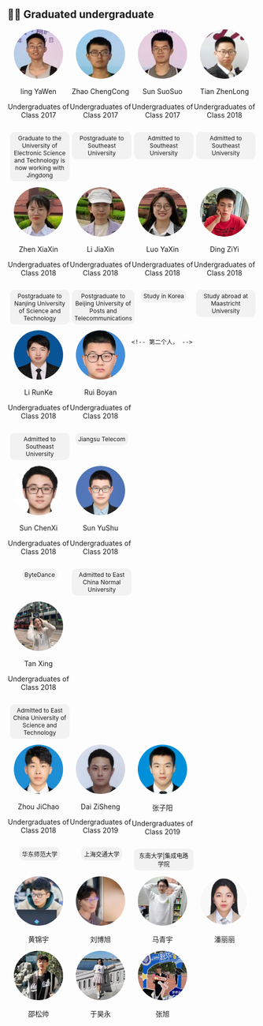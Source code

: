 ## 👨‍💻 Graduated undergraduate

<div style="display: flex; flex-wrap: wrap;">  

  <div style="width: 25%; text-align: center;">  
    <img src="./images/7/本科/已毕业/凌雅文.png" alt="张碧玉" style="border-radius: 50%; width: 100px; height: 100px;">  
    <p>ling YaWen</p>  
    <p>Undergraduates of Class 2017</p>  
    <p style="display: inline-block; padding: 5px 5px; background-color: #f2f2f2; border-radius: 10px; font-size: 12px; margin-left: 5px;">Graduate to the University of Electronic Science and Technology is now working with Jingdong</p>
  </div>

<div style="width: 25%; text-align: center;">  
    <img src="./images/7/本科/已毕业/赵晨聪.png" alt="张碧玉" style="border-radius: 50%; width: 100px; height: 100px;">  
    <p>Zhao ChengCong</p>  
    <p>Undergraduates of Class 2017</p>  
    <p style="display: inline-block; padding: 5px 5px; background-color: #f2f2f2; border-radius: 10px; font-size: 12px; margin-left: 5px;">Postgraduate to Southeast University</p>
  </div>

<div style="width: 25%; text-align: center;">  
    <img src="./images/7/本科/已毕业/孙硕硕.png" alt="张碧玉" style="border-radius: 50%; width: 100px; height: 100px;">  
    <p>Sun SuoSuo</p>  
    <p>Undergraduates of Class 2017</p>  
    <p style="display: inline-block; padding: 5px 5px; background-color: #f2f2f2; border-radius: 10px; font-size: 12px; margin-left: 5px;"> Admitted to Southeast University</p>
  </div>
    
  <div style="width: 25%; text-align: center;">  
    <img src="./images/7/本科/已毕业/田真龙.png" alt="张碧玉" style="border-radius: 50%; width: 100px; height: 100px;">  
    <p>Tian ZhenLong</p>  
    <p>Undergraduates of Class 2018</p>  
    <p style="display: inline-block; padding: 5px 5px; background-color: #f2f2f2; border-radius: 10px; font-size: 12px; margin-left: 5px;">Admitted to Southeast University</p>
  </div>
</div>
    


<div style="display: flex; flex-wrap: wrap;">  

  <div style="width: 25%; text-align: center;">  
    <img src="./images/7/本科/已毕业/郑新夏.png" alt="张碧玉" style="border-radius: 50%; width: 100px; height: 100px;">  
    <p>Zhen XiaXin</p>  
    <p>Undergraduates of Class 2018</p>  
    <p style="display: inline-block; padding: 5px 5px; background-color: #f2f2f2; border-radius: 10px; font-size: 12px; margin-left: 5px;">Postgraduate to Nanjing University of Science and Technology</p>
  </div>
    
  <div style="width: 25%; text-align: center;">  
    <img src="./images/7/本科/已毕业/李佳欣.png" alt="张碧玉" style="border-radius: 50%; width: 100px; height: 100px;">  
    <p>Li JiaXin</p>  
    <p>Undergraduates of Class 2018</p>  
    <p style="display: inline-block; padding: 5px 5px; background-color: #f2f2f2; border-radius: 10px; font-size: 12px; margin-left: 5px;">Postgraduate to Beijing University of Posts and Telecommunications</p>
  </div>
    
  <div style="width: 25%; text-align: center;">  
    <img src="./images/7/本科/已毕业/罗雅馨.png" alt="张碧玉" style="border-radius: 50%; width: 100px; height: 100px;">  
    <p>Luo YaXin</p>  
    <p>Undergraduates of Class 2018</p>  
    <p style="display: inline-block; padding: 5px 5px; background-color: #f2f2f2; border-radius: 10px; font-size: 12px; margin-left: 5px;">Study in Korea</p>
  </div>
    
  <div style="width: 25%; text-align: center;">  
    <img src="./images/7/本科/已毕业/丁子易.png" alt="张碧玉" style="border-radius: 50%; width: 100px; height: 100px;">  
    <p>Ding ZiYi</p>  
    <p>Undergraduates of Class 2018</p>  
    <p style="display: inline-block; padding: 5px 5px; background-color: #f2f2f2; border-radius: 10px; font-size: 12px; margin-left: 5px;">Study abroad at Maastricht University</p>
  </div>
</div>




<div style="display: flex; flex-wrap: wrap;">  

 <div style="width: 25%; text-align: center;">  
        <img src="./images/7/本科/已毕业/李润克.png" alt="张碧玉" style="border-radius: 50%; width: 100px; height: 100px;">  
        <p>Li RunKe</p>  
        <p>Undergraduates of Class 2018</p>  
        <p style="display: inline-block; padding: 5px 5px; background-color: #f2f2f2; border-radius: 10px; font-size: 12px; margin-left: 5px;">Admitted to Southeast University</p>
    </div>

 <div style="width: 25%; text-align: center;">  
        <img src="./images/7/本科/已毕业/芮伯彦.png" alt="李隆" style="border-radius: 50%; width: 100px; height: 100px;">  
        <p>Rui Boyan</p>  
        <p>Undergraduates of Class 2018</p>  
        <p style="display: inline-block; padding: 5px 5px; background-color: #f2f2f2; border-radius: 10px; font-size: 12px; margin-left: 5px;">Jiangsu Telecom</p>
    </div>  
        
    <!-- 第二个人， -->  
 <div style="width: 25%; text-align: center;">  
        <img src="./images/7/本科/已毕业/孙晨曦.png" alt="张碧玉" style="border-radius: 50%; width: 100px; height: 100px;">  
        <p>Sun ChenXi</p>  
        <p>Undergraduates of Class 2018</p>  
        <p style="display: inline-block; padding: 5px 5px; background-color: #f2f2f2; border-radius: 10px; font-size: 12px; margin-left: 5px;">ByteDance</p>
    </div>  
        
 <div style="width: 25%; text-align: center;">  
        <img src="./images/7/本科/已毕业/孙玉书.png" alt="张碧玉" style="border-radius: 50%; width: 100px; height: 100px;">  
        <p>Sun YuShu</p>  
        <p>Undergraduates of Class 2018</p>  
        <p style="display: inline-block; padding: 5px 5px; background-color: #f2f2f2; border-radius: 10px; font-size: 12px; margin-left: 5px;">Admitted to East China Normal University</p>
    </div>
</div>


<div style="display: flex; flex-wrap: wrap;">  

<div style="width: 25%; text-align: center;">  
    <img src="./images/7/本科/已毕业/谈馨.jpg" alt="张碧玉" style="border-radius: 50%; width: 100px; height: 100px;">  
    <p>Tan Xing</p>  
    <p>Undergraduates of Class 2018</p>  
    <p style="display: inline-block; padding: 5px 5px; background-color: #f2f2f2; border-radius: 10px; font-size: 12px; margin-left: 5px;">Admitted to East China University of Science and Technology</p>
  </div>
</div>

<div style="display: flex; flex-wrap: wrap;">  
  <!-- 第一个人 -->  
  <div style="width: 25%; text-align: center;">  
    <img src="./images/7/本科/已毕业/周纪超.png" alt="李隆" style="border-radius: 50%; width: 100px; height: 100px;">  
    <p>Zhou JiChao</p>  
    <p>Undergraduates of Class 2018</p>  
    <p style="display: inline-block; padding: 5px 5px; background-color: #f2f2f2; border-radius: 10px; font-size: 12px; margin-left: 5px;">华东师范大学</p>
  </div>  
    
  <!-- 第二个人， -->  
  <div style="width: 25%; text-align: center;">  
    <img src="./images/7/本科/已毕业/代子生.png" alt="张碧玉" style="border-radius: 50%; width: 100px; height: 100px;">  
    <p>Dai ZiSheng</p>  
    <p>Undergraduates of Class 2019</p>  
    <p style="display: inline-block; padding: 5px 5px; background-color: #f2f2f2; border-radius: 10px; font-size: 12px; margin-left: 5px;">上海交通大学</p>
  </div>  
    
  <div style="width: 25%; text-align: center;">  
    <img src="./images/7/本科/已毕业/张子阳.png" alt="张碧玉" style="border-radius: 50%; width: 100px; height: 100px;">  
    <p>张子阳</p>  
    <p>Undergraduates of Class 2019</p>  
    <p style="display: inline-block; padding: 5px 5px; background-color: #f2f2f2; border-radius: 10px; font-size: 12px; margin-left: 5px;">东南大学|集成电路学院</p>
  </div>
</div>

<div style="display: flex; flex-wrap: wrap;">  
  <!-- 第一个人 -->  
  <div style="width: 25%; text-align: center;">  
    <img src="./images/7/本科/已毕业/黄锦宇.png" alt="闻智" style="border-radius: 50%; width: 100px; height: 100px;">  
    <p>黄锦宇</p> 
  </div>  
    
  <!-- 第二个人， -->  
  <div style="width: 25%; text-align: center;">  
    <img src="./images/7/本科/已毕业/刘博旭.jpg" alt="曹艺译" style="border-radius: 50%; width: 100px; height: 100px;">  
    <p>刘博旭</p>    
  </div>  

  <div style="width: 25%; text-align: center;">  
    <img src="./images/7/本科/已毕业/马青宇.jpg" alt="宋研" style="border-radius: 50%; width: 100px; height: 100px;">  
    <p>马青宇</p>  
  </div>

   <div style="width: 25%; text-align: center;">  
    <img src="./images/7/本科/已毕业/潘丽丽.jpg" alt="程佳佳" style="border-radius: 50%; width: 100px; height: 100px;">  
    <p>潘丽丽</p>  
  </div>
</div>




<div style="display: flex; flex-wrap: wrap;">  
  <!-- 第一个人 -->  
  <div style="width: 25%; text-align: center;">  
    <img src="./images/7/本科/大四/邵松帅.jpg" alt="闻智" style="border-radius: 50%; width: 100px; height: 100px;">  
    <p>邵松帅</p> 
  </div>  
    
  <!-- 第二个人， -->  
  <div style="width: 25%; text-align: center;">  
    <img src="./images/7/本科/大四/于昊永.jpg" alt="曹艺译" style="border-radius: 50%; width: 100px; height: 100px;">  
    <p>于昊永</p>    
  </div>  

  <div style="width: 25%; text-align: center;">  
    <img src="./images/7/本科/大四/张旭.jpg" alt="宋研" style="border-radius: 50%; width: 100px; height: 100px;">  
    <p>张旭</p>  
  </div>
</div>